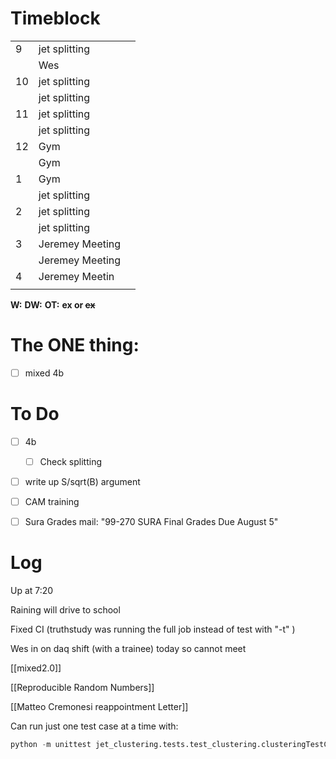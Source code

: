 # Timeblock

|     |                 |     |
| --- | --------------- | --- |
| 9   | jet splitting   |     |
|     | Wes             |     |
| 10  | jet splitting   |     |
|     | jet splitting   |     |
| 11  | jet splitting   |     |
|     | jet splitting   |     |
| 12  | Gym             |     |
|     | Gym             |     |
| 1   | Gym             |     |
|     | jet splitting   |     |
| 2   | jet splitting   |     |
|     | jet splitting   |     |
| 3   | Jeremey Meeting |     |
|     | Jeremey Meeting |     |
| 4   | Jeremey Meetin  |     |
|     |                 |     |

**W:**
**DW:**
**OT:**
**ex or ~~ex~~**

# The ONE thing: 
- [ ] mixed 4b


# To Do
- [ ]  4b
	 - [ ] Check splitting
- [ ] write up S/sqrt(B) argument
- [ ] CAM training
- [ ] Sura Grades mail: "99-270 SURA Final Grades Due August 5"


# Log

Up at 7:20

Raining will drive to school

Fixed CI (truthstudy was running the full job instead of test with "-t" )

Wes in on daq shift (with a trainee) today so cannot meet

[[mixed2.0]]

[[Reproducible Random Numbers]]

[[Matteo Cremonesi reappointment Letter]]

Can run just one test case at a time with:
```python
python -m unittest jet_clustering.tests.test_clustering.clusteringTestCase.test_synthetic_datasets_bbjjets
```


